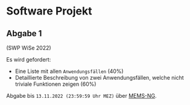 # Software Projekt

## Abgabe 1
(SWP WiSe 2022)

Es wird gefordert:
- Eine Liste mit allen `Anwendungsfällen` (40%)
- Detaillierte Beschreibung von zwei Anwendungsfällen, welche nicht triviale Funktionen zeigen (60%)

Abgabe bis `13.11.2022 (23:59:59 Uhr MEZ)` über [MEMS-NG](https://exmatrikulator.informatik.uni-bremen.de:8000/mems_ng-0.1/jgradebook/user/submission.xhtml?course=291272&submit=proceed&mode=abgabe).

